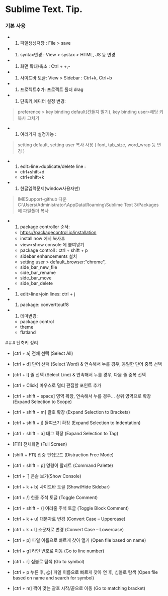 # Sublime Text. Tip.

### 기본 사용 
- 1. 파일생성저장 : File > save 
- 1. syntax변경 : View > systax > HTML, JS 등 변경
- 1. 화면 확대/축소 : Ctrl + +,-
- 1. 사이드바 토글: View > Sidebar : Ctrl+k, Ctrl+b 
- 1. 프로젝트추가: 프로젝트 폴더 drag
- 1. 단축키,에디터 설정 변경: 
> preference > key binding default(건들지 말기), key binding user>해당 키 복사 고치기
- 1. 여러가지 설정가능 : 
> setting default, setting user 복사 사용
> ( font, tab_size, word_wrap 등 변경 )
- 1. edit>line>duplicate/delete line :
	- ctrl+shift+d
	- ctrl+shift+k

- 1. 한글입력문제(window사용자만)
> IMESupport-github 다운
> C:\Users\Administrator\AppData\Roaming\Sublime Text 3\Packages 에 파일폴더 복사

- 1. package controller 순서: 
	- https://packagecontrol.io/installation
	- install now 에서 복사후
	- view>show console 에 붙여넣기 
	- package controll : ctrl + shift + p 
	- sidebar enhancements 설치 
	- setting user > default_browser:"chrome",
	- side_bar_new_file
	- side_bar_rename
	- side_bar_move
	- side_bar_delete

- 1. edit>line>join lines: ctrl + j 
- 1. package: converttoutf8
- 1. 테마변경: 
	- package control
	- theme 
	- flatland


#＃# 단축키 정리

- [ctrl + a]
전체 선택 (Select All)

- [ctrl + d]
단어 선택 (Select Word) & 연속해서 누를 경우, 동일한 단어 중복 선택

- [ctrl + l]
줄 선택 (Select Line) & 연속해서 누를 경우, 다음 줄 중복 선택

- [ctrl + Click]
마우스로 멀티 편집할 포인트 추가

- [ctrl + shift + space]
영역 확장, 연속해서 누를 경우… 상위 영역으로 확장 (Expand Selection to Scope)

- [ctrl + shift + m]
괄호 확장 (Expand Selection to Brackets)

- [ctrl + shift + j]
들여쓰기 확장 (Expand Selection to Indentation)

- [ctrl + shift + a]
태그 확장 (Expand Selection to Tag)

- [F11]
전체화면 (Full Screen)

- [shift + F11]
집중 편집모드 (Distraction Free Mode)

- [ctrl + shift + p]
명령어 팔레트 (Command Palette)

- [ctrl + `]
콘솔 보기(Show Console)

- [ctrl + k + b]
사이드바 토글 (Show/Hide Sidebar)

- [ctrl + /]
한줄 주석 토글 (Toggle Comment)

- [ctrl + shift + /]
여러줄 주석 토글 (Toggle Block Comment)

- [ctrl + k + u]
대문자로 변경 (Convert Case – Uppercase)

- [ctrl + k + l]
소문자로 변경 (Convert Case – Lowercase)

- [ctrl + p]
파일 이름으로 빠르게 찾아 열기 (Open file based on name)

- [ctrl + g]
라인 번호로 이동 (Go to line number)

- [ctrl + r]
심볼로 탐색 (Go to symbol)

- [ctrl + p 누른 후, @]
파일 이름으로 빠르게 찾아 연 후, 심볼로 탐색 (Open file based on name and search for symbol)

- [ctrl + m]
짝이 맞는 괄호 시작/끝으로 이동 (Go to matching bracket)

